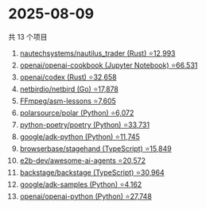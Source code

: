 # 2025-08-09

共 13 个项目

<!-- BEGIN GITHUB -->
<!-- 最后更新时间 2025-08-09 07:09:34 +0800 -->
1. [nautechsystems/nautilus_trader (Rust) ⭐12,993](https://github.com/nautechsystems/nautilus_trader)
1. [openai/openai-cookbook (Jupyter Notebook) ⭐66,531](https://github.com/openai/openai-cookbook)
1. [openai/codex (Rust) ⭐32,658](https://github.com/openai/codex)
1. [netbirdio/netbird (Go) ⭐17,878](https://github.com/netbirdio/netbird)
1. [FFmpeg/asm-lessons ⭐7,605](https://github.com/FFmpeg/asm-lessons)
1. [polarsource/polar (Python) ⭐6,072](https://github.com/polarsource/polar)
1. [python-poetry/poetry (Python) ⭐33,731](https://github.com/python-poetry/poetry)
1. [google/adk-python (Python) ⭐11,745](https://github.com/google/adk-python)
1. [browserbase/stagehand (TypeScript) ⭐15,849](https://github.com/browserbase/stagehand)
1. [e2b-dev/awesome-ai-agents ⭐20,572](https://github.com/e2b-dev/awesome-ai-agents)
1. [backstage/backstage (TypeScript) ⭐30,964](https://github.com/backstage/backstage)
1. [google/adk-samples (Python) ⭐4,162](https://github.com/google/adk-samples)
1. [openai/openai-python (Python) ⭐27,748](https://github.com/openai/openai-python)
<!-- END GITHUB -->
